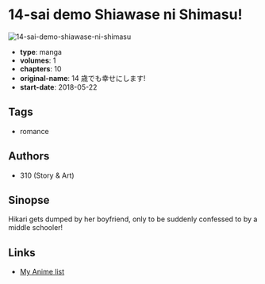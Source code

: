 # 14-sai demo Shiawase ni Shimasu!

![14-sai-demo-shiawase-ni-shimasu](https://cdn.myanimelist.net/images/manga/1/228095.jpg)

-   **type**: manga
-   **volumes**: 1
-   **chapters**: 10
-   **original-name**: 14 歳でも幸せにします!
-   **start-date**: 2018-05-22

## Tags

-   romance

## Authors

-   310 (Story & Art)

## Sinopse

Hikari gets dumped by her boyfriend, only to be suddenly confessed to by a middle schooler!

## Links

-   [My Anime list](https://myanimelist.net/manga/123505/14-sai_demo_Shiawase_ni_Shimasu)
